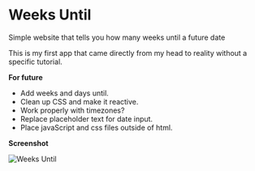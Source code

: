 # Weeks Until
Simple website that tells you how many weeks until a future date

This is my first app that came directly from my head to reality without a specific tutorial.

**For future**
* Add weeks and days until.
* Clean up CSS and make it reactive.
* Work properly with timezones?
* Replace placeholder text for date input.
* Place javaScript and css files outside of html.

**Screenshot**

![Weeks Until](http://i.imgur.com/7D7IUem.png)
